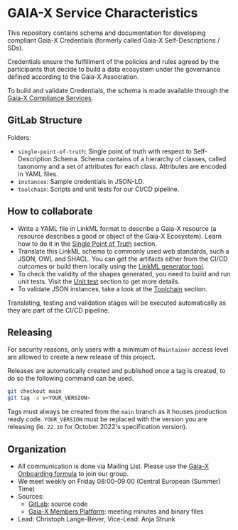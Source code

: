 # GAIA-X Service Characteristics

This repository contains schema and documentation for developing compliant Gaia-X Credentials (formerly called Gaia-X Self-Descriptions / SDs).

Credentials ensure the fulfillment of the policies and rules agreed by the participants that decide to build a data ecosystem under the governance defined according to the Gaia-X Association.

To build and validate Credentials, the schema is made available through the [Gaia-X Compliance Services](https://gitlab.com/gaia-x/lab/compliance).

## GitLab Structure

Folders:
- `single-point-of-truth`: Single point of truth with respect to Self-Description Schema. Schema contains of a hierarchy of classes, called taxonomy and a set of attributes for each class. Attributes are encoded in YAML files. 
- `instances`: Sample credentials in JSON-LD.
- `toolchain`: Scripts and unit tests for our CI/CD pipeline.

## How to collaborate

- Write a YAML file in LinkML format to describe a Gaia-X resource (a resource describes a good or object of the Gaia-X Ecosystem). Learn how to do it in the [Single Point of Truth](./single-point-of-truth) section.
- Translate this LinkML schema to commonly used web standards, such a JSON, OWL and SHACL. You can get the artifacts either from the CI/CD outcomes or build them locally using the [LinkML generator tool](https://linkml.io/linkml/generators/index.html).       
- To check the validity of the shapes generated, you need to build and run unit tests. Visit the [Unit test](./toolchain/test-shacl) section to get more details.
- To validate JSON instances, take a look at the [Toolchain](./toolchain) section.    

Translating, testing and validation stages will be executed automatically as they are part of the CI/CD pipeline.  

## Releasing

For security reasons, only users with a minimum of `Maintainer` access level are allowed to create a new release of this project.

Releases are automatically created and published once a tag is created, to do so the following command can be used.

```bash
git checkout main
git tag -a v<YOUR_VERSION>
```

Tags must always be created from the `main` branch as it houses production ready code. `YOUR_VERSION` must be replaced 
with the version you are releasing (ie. `22.10` for October 2022's specification version).

## Organization

- All communication is done via Mailing List. Please use the [Gaia-X Onboarding formula](https://online2.superoffice.com/Cust26633/CS/scripts/customer.fcgi?action=formFrame&formId=F-kxJG6whD) to join our group.
- We meet weekly on Friday 08:00-09:00 (Central European (Summer) Time)
- Sources:
  - [GitLab](https://gitlab.com/gaia-x/technical-committee/service-characteristics/): source code
  - [Gaia-X Members Platform](https://membersplatform.gaia-x.eu/): meeting minutes and binary files
- Lead: Christoph Lange-Bever, Vice-Lead: Anja Strunk



